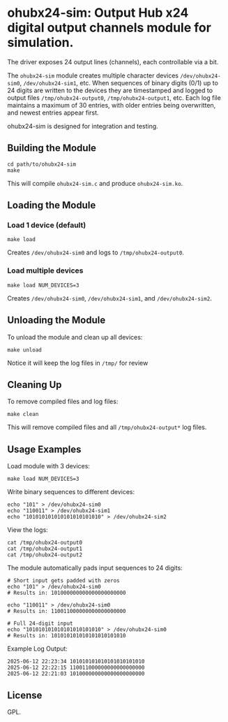 # ohubx24-sim: Output Hub x24 digital output channels module for simulation.

The driver exposes 24 output lines (channels), each controllable via a bit.

The `ohubx24-sim` module creates multiple character devices `/dev/ohubx24-sim0`, `/dev/ohubx24-sim1`, etc. When sequences of binary digits (0/1) up to 24 digits are written to the devices they are timestamped and logged to output files `/tmp/ohubx24-output0`, `/tmp/ohubx24-output1`, etc. Each log file maintains a maximum of 30 entries, with older entries being overwritten, and newest entries appear first.

ohubx24-sim is designed for integration and testing.

## Building the Module

```
cd path/to/ohubx24-sim
make
```

This will compile `ohubx24-sim.c` and produce `ohubx24-sim.ko`.

## Loading the Module

### Load 1 device (default)

```
make load
```
Creates `/dev/ohubx24-sim0` and logs to `/tmp/ohubx24-output0`.

### Load multiple devices

```
make load NUM_DEVICES=3
```
Creates `/dev/ohubx24-sim0`, `/dev/ohubx24-sim1`, and `/dev/ohubx24-sim2`.


## Unloading the Module

To unload the module and clean up all devices:

```
make unload
```

Notice it will keep the log files in `/tmp/` for review

## Cleaning Up

To remove compiled files and log files:

```
make clean
```

This will remove compiled files and all `/tmp/ohubx24-output*` log files.

## Usage Examples

Load module with 3 devices:

```
make load NUM_DEVICES=3
```

Write binary sequences to different devices:
```
echo "101" > /dev/ohubx24-sim0
echo "110011" > /dev/ohubx24-sim1
echo "101010101010101010101010" > /dev/ohubx24-sim2
```

View the logs:
```
cat /tmp/ohubx24-output0
cat /tmp/ohubx24-output1
cat /tmp/ohubx24-output2
```

The module automatically pads input sequences to 24 digits:
```
# Short input gets padded with zeros
echo "101" > /dev/ohubx24-sim0
# Results in: 101000000000000000000000

echo "110011" > /dev/ohubx24-sim0
# Results in: 110011000000000000000000

# Full 24-digit input
echo "101010101010101010101010" > /dev/ohubx24-sim0
# Results in: 101010101010101010101010
```

Example Log Output:
```
2025-06-12 22:23:34 101010101010101010101010
2025-06-12 22:22:15 110011000000000000000000
2025-06-12 22:21:03 101000000000000000000000
```

## License

GPL.